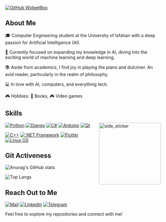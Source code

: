 [![GitHub WidgetBox](https://github-widgetbox.vercel.app/api/profile?username=kia-vadaei&data=followers,repositories,commits)](https://github.com/kia-vadaei/)

## About Me

🎓 Computer Engineering student at the University of Isfahan with a deep passion for Artificial Intelligence (AI).

🚀 Currently focused on expanding my knowledge in AI, diving into the exciting world of machine learning and deep learning.

📚 Aside from academics, I find joy in playing the piano and dulcimer. An avid reader, particularly in the realm of philosophy.

💻 In love with AI, computers, and everything tech.

🎮 Hobbies: 📖 Books, 🎮 Video games



## Skills
<img align="right" width=200px height=200px alt="side_sticker" src="https://media.giphy.com/media/TEnXkcsHrP4YedChhA/giphy.gif" />

[![Python](https://skillicons.dev/icons?i=python&theme=light)](https://skillicons.dev)
[![Django](https://skillicons.dev/icons?i=django&theme=light)](https://skillicons.dev)
[![C#](https://skillicons.dev/icons?i=cs&theme=light)](https://skillicons.dev)
[![Arduino](https://skillicons.dev/icons?i=arduino&theme=light)](https://skillicons.dev)
[![Qt](https://skillicons.dev/icons?i=qt&theme=light)](https://skillicons.dev)

[![C++](https://skillicons.dev/icons?i=cpp&theme=light)](https://skillicons.dev)
[![.NET Framework](https://skillicons.dev/icons?i=dotnet&theme=light)](https://skillicons.dev)
[![Flutter](https://skillicons.dev/icons?i=flutter&theme=light)](https://skillicons.dev)
[![Linux OS](https://skillicons.dev/icons?i=linux&theme=light)](https://skillicons.dev)

## Git Activeness

![Anurag's GitHub stats](https://github-readme-stats.vercel.app/api?username=kia-vadaei&theme=codeSTACKr&show_icons=true)

![Top Langs](https://github-readme-stats.vercel.app/api/top-langs/?username=kia-vadaei&layout=compact&theme=codeSTACKr)



## Reach Out to Me

[![Mail](https://img.shields.io/badge/-Mail-D14836?style=for-the-badge&logo=Gmail&logoColor=white)](mailto:kia.vadaei@gmail.com)
[![LinkedIn](https://img.shields.io/badge/-LinkedIn-2867B2?style=for-the-badge&logo=Linkedin&logoColor=white)](https://www.linkedin.com/in/kianoosh-vadaei-0aa58611b/)
[![Telegram](https://img.shields.io/badge/-Telegram-26A5E4?style=for-the-badge&logo=Telegram&logoColor=white)](https://t.me/kiavadaei)


Feel free to explore my repositories and connect with me!

